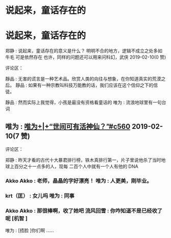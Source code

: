 # 说起来，童话存在的

# 说起来，童话存在的

郑静 : 说起来，童话存在的意义是什么？ 明明不合的地方，逻辑不成立之处多如牛毛 可是依然存在 也许，同样的问题还可以用来问科幻，武侠 2019-02-10(0 赞)

评论区：

靜品 : 无害的谎言是一种艺术品。欣赏人类的向往与想象，在你知道真实的荒漠之后。 靜品 : 如果有一种宗教叫科技万能教的话，我们应该在这个信仰之下的信徒。

靜品 : 然而实际上我觉得，小孩是最没有资格看童话的 唯为 : 流浪地球里有一句台词

## 唯为 : [唯为](https://mp.weixin.qq.com/s/IrIwnFPwsEZWegXT5bcyAQ)[+|+“](https://mp.weixin.qq.com/s/IrIwnFPwsEZWegXT5bcyAQ)[世间可有活神仙？](https://mp.weixin.qq.com/s/IrIwnFPwsEZWegXT5bcyAQ)[”#c560](https://mp.weixin.qq.com/s/IrIwnFPwsEZWegXT5bcyAQ) 2019-02-10(7 赞)

评论区：

郑静 : 昨天才看的古代十大暴君排行榜，铁木真排行第一，片子里说他杀了当时地球上百分之十一点多的人，现每 二百个人中就有一个人有他的 DNA

### Akko Akko : 老师，晶晶的字好漂亮！ 唯为 : 人更美，刚毕业。

### krt（匡） : 女儿吗 唯为 : 同事

### Akko Akko : 那很棒啊，收了她吧 流风回雪 : 你咋知道不是已经收了呢 [机智 ]

唯为 : [捂脸 ]你们啊 ……